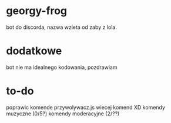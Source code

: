 # georgy-frog
bot do discorda, nazwa wzieta od zaby z lola.
# dodatkowe
bot nie ma idealnego kodowania, pozdrawiam
# to-do
poprawic komende przywolywacz.js
wiecej komend XD
komendy muzyczne (0/5?)
komendy moderacyjne (2/??)
